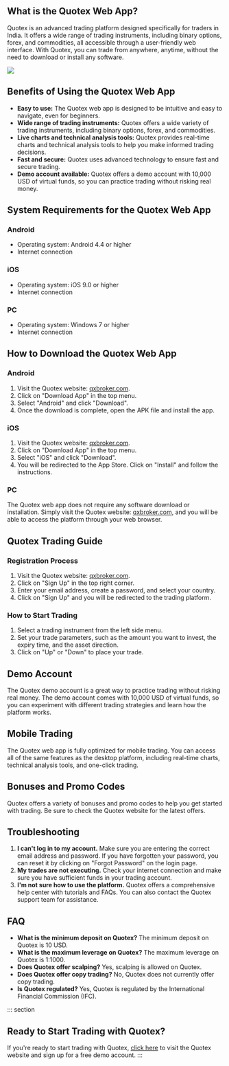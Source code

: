 ## What is the Quotex Web App?

Quotex is an advanced trading platform designed specifically for traders
in India. It offers a wide range of trading instruments, including
binary options, forex, and commodities, all accessible through a
user-friendly web interface. With Quotex, you can trade from anywhere,
anytime, without the need to download or install any software.

[![](https://static.quotex.io/files/5_en/300_250.jpg)](https://traff.sbs/brokerqxsignupf)

## Benefits of Using the Quotex Web App

-   **Easy to use:** The Quotex web app is designed to be intuitive and
    easy to navigate, even for beginners.
-   **Wide range of trading instruments:** Quotex offers a wide variety
    of trading instruments, including binary options, forex, and
    commodities.
-   **Live charts and technical analysis tools:** Quotex provides
    real-time charts and technical analysis tools to help you make
    informed trading decisions.
-   **Fast and secure:** Quotex uses advanced technology to ensure fast
    and secure trading.
-   **Demo account available:** Quotex offers a demo account with 10,000
    USD of virtual funds, so you can practice trading without risking
    real money.

## System Requirements for the Quotex Web App

### Android

-   Operating system: Android 4.4 or higher
-   Internet connection

### iOS

-   Operating system: iOS 9.0 or higher
-   Internet connection

### PC

-   Operating system: Windows 7 or higher
-   Internet connection

## How to Download the Quotex Web App

### Android

1.  Visit the Quotex website:
    [qxbroker.com](\%22https://qxbroker.com/\%22).
2.  Click on "Download App" in the top menu.
3.  Select "Android" and click "Download".
4.  Once the download is complete, open the APK file and install the
    app.

### iOS

1.  Visit the Quotex website:
    [qxbroker.com](\%22https://qxbroker.com/\%22).
2.  Click on "Download App" in the top menu.
3.  Select "iOS" and click "Download".
4.  You will be redirected to the App Store. Click on "Install"
    and follow the instructions.

### PC

The Quotex web app does not require any software download or
installation. Simply visit the Quotex website:
[qxbroker.com](\%22https://qxbroker.com/\%22), and you will be able to
access the platform through your web browser.

## Quotex Trading Guide

### Registration Process

1.  Visit the Quotex website:
    [qxbroker.com](\%22https://qxbroker.com/\%22).
2.  Click on "Sign Up" in the top right corner.
3.  Enter your email address, create a password, and select your
    country.
4.  Click on "Sign Up" and you will be redirected to the trading
    platform.

### How to Start Trading

1.  Select a trading instrument from the left side menu.
2.  Set your trade parameters, such as the amount you want to invest,
    the expiry time, and the asset direction.
3.  Click on "Up" or "Down" to place your trade.

## Demo Account

The Quotex demo account is a great way to practice trading without
risking real money. The demo account comes with 10,000 USD of virtual
funds, so you can experiment with different trading strategies and learn
how the platform works.

## Mobile Trading

The Quotex web app is fully optimized for mobile trading. You can access
all of the same features as the desktop platform, including real-time
charts, technical analysis tools, and one-click trading.

## Bonuses and Promo Codes

Quotex offers a variety of bonuses and promo codes to help you get
started with trading. Be sure to check the Quotex website for the latest
offers.

## Troubleshooting

1.  **I can\'t log in to my account.** Make sure you are entering the
    correct email address and password. If you have forgotten your
    password, you can reset it by clicking on "Forgot Password" on
    the login page.
2.  **My trades are not executing.** Check your internet connection and
    make sure you have sufficient funds in your trading account.
3.  **I\'m not sure how to use the platform.** Quotex offers a
    comprehensive help center with tutorials and FAQs. You can also
    contact the Quotex support team for assistance.

## FAQ

-   **What is the minimum deposit on Quotex?** The minimum deposit on
    Quotex is 10 USD.
-   **What is the maximum leverage on Quotex?** The maximum leverage on
    Quotex is 1:1000.
-   **Does Quotex offer scalping?** Yes, scalping is allowed on Quotex.
-   **Does Quotex offer copy trading?** No, Quotex does not currently
    offer copy trading.
-   **Is Quotex regulated?** Yes, Quotex is regulated by the
    International Financial Commission (IFC).

::: section
## Ready to Start Trading with Quotex?

If you\'re ready to start trading with Quotex, [click
here](\%22https://traff.sbs/quotexonelink\%22) to visit the Quotex
website and sign up for a free demo account.
:::

